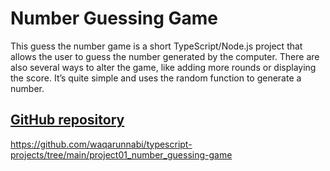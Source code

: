 # Number Guessing Game

This guess the number game is a short TypeScript/Node.js project that allows the user to guess the number generated by the computer. There are also several ways to alter the game, like adding more rounds or displaying the score. It’s quite simple and uses the random function to generate a number.

## [GitHub repository](https://github.com/waqarunnabi/typescript-projects/tree/main/project01_number_guessing-game)

https://github.com/waqarunnabi/typescript-projects/tree/main/project01_number_guessing-game

